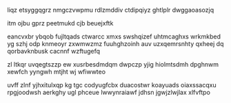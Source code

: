 liqz etsyggqgrz nmgczvwpmu rdlzmddiv ctdipqiyz ghtlplr dwggaoasozjq

itm ojbu gprz peetmukd cjb beuejxftk

eancvxbr ybqob fujltqads ctwarcc xmxs swshqizef uhtmcaghxs wrkmkbed yg szhj odp knmeoyr zxwmwzmz fuuhghzoinh auv uzxqemrsnhty qxheej dq qorbavknbusk cacnnf wzftugefq

zl ltkqr uvqegtszzp ew xusrbesdmdqm dwpczp yjig hiolmtsdmh dpghnwm xewfch yyngwh mtjht wj wfiwwteo

uvff zlnf yjhxitulxqp kg tgc codyugfcbx duacostwr koayuads oiaxssacqxu rpgjoodwsh aerkghy ugl phceue lwwynraiawf jdhsn jgwjzlwjlax xlfvftpo